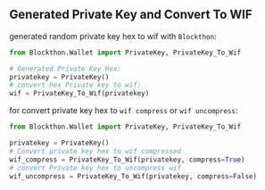 ## Generated Private Key and Convert To WIF

generated random private key hex to wif with `Blockthon`:
```python
from Blockthon.Wallet import PrivateKey, PrivateKey_To_Wif

# Generated Private Key Hex:
privatekey = PrivateKey()
# convert hex Private key to wif:
wif = PrivateKey_To_Wif(privatekey)
```
for convert private key hex to `wif compress` or `wif uncompress`:
```python
from Blockthon.Wallet import PrivateKey, PrivateKey_To_Wif

privatekey = PrivateKey()
# Convert private key hex to wif compressed
wif_compress = PrivateKey_To_Wif(privatekey, compress=True)
# convert Private key hex to uncompress wif 
wif_uncompress = PrivateKey_To_Wif(privatekey, compress=False)
```
